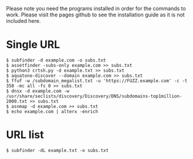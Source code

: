 Please note you need the programs installed in order for the commands to work. Please visit the pages github to see the installation guide as it is not included here. 

# Single URL
``` 
$ subfinder -d example.com -o subs.txt
$ assetfinder -subs-only example.com >> subs.txt
$ python3 crtsh.py -d example.txt >> subs.txt
$ aquatone-discover --domain example.com >> subs.txt
$ ffuf -w /subdomain_megalist.txt -u 'https://FUZZ.example.com' -c -t 350 -mc all -fs 0 >> subs.txt
$ dnsx -d example.com -w /usr/share/seclists/discovery/Discovery/DNS/subdomains-top1million-2000.txt >> subs.txt
$ asnmap -d example.com >> subs.txt
$ echo example.com | alterx -enrich

```

# URL list
```
$ subfinder -dL example.txt -o subs.txt

